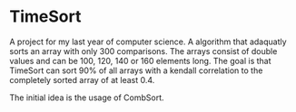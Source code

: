 # TimeSort
A project for my last year of computer science. A algorithm that adaquatly sorts an array with only 300 comparisons.
The arrays consist of double values and can be 100, 120, 140 or 160 elements long. The goal is that TimeSort can sort 90%
of all arrays with a kendall correlation to the completely sorted array of at least 0.4.

The initial idea is the usage of CombSort.
